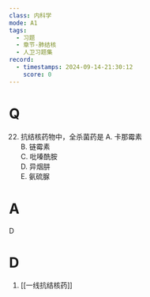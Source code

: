 ```yaml
---
class: 内科学
mode: A1
tags:
  - 习题
  - 章节-肺结核
  - 人卫习题集
record:
  - timestamps: 2024-09-14-21:30:12
    score: 0
---
```


# Q
22. 抗结核药物中，全杀菌药是
A. 卡那霉素  
B. 链霉素  
C. 吡嗪酰胺  
D. 异烟肼  
E. 氨硫脲
# A
D
# D
1. [[一线抗结核药]]